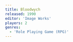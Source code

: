 ```yaml
---
title: Bloodwych
released: 1990
editor: 'Image Works'
players: 2
genres:
  - 'Role Playing Game (RPG)'
---
```

